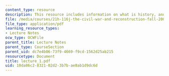 ```yaml
---
content_type: resource
description: This resource includes information on what is history, and civil war.
file: /media/courses/21h-116j-the-civil-war-and-reconstruction-fall-2005/10da86c2832102d23b7bae8ab1d9dc6d_lecture_1.pdf
file_type: application/pdf
learning_resource_types:
- Lecture Notes
ocw_type: OCWFile
parent_title: Lecture Notes
parent_type: CourseSection
parent_uid: dc7e4b06-73f9-4669-f9cd-1562d25ab215
resourcetype: Document
title: lecture_1.pdf
uid: 10da86c2-8321-02d2-3b7b-ae8ab1d9dc6d
---
```

